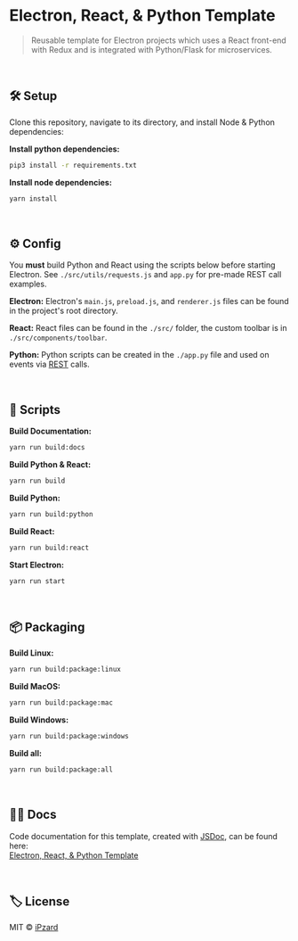 # Electron, React, & Python Template
> Reusable template for Electron projects which uses a React front-end with Redux and is integrated with Python/Flask for microservices.

<br>

## 🛠️ Setup
Clone this repository, navigate to its directory, and install Node & Python dependencies:

**Install python dependencies:**
```bash
pip3 install -r requirements.txt
```

**Install node dependencies:**
```bash
yarn install
```

<br>

## ⚙️ Config

You **must** build Python and React using the scripts below before starting Electron. See `./src/utils/requests.js` and `app.py` for pre-made REST call examples.

**Electron:** Electron's `main.js`, `preload.js`, and `renderer.js` files can be found in the project's root directory.

**React:** React files can be found in the `./src/` folder, the custom toolbar is in `./src/components/toolbar`.

**Python:** Python scripts can be created in the `./app.py` file and used on events via [REST](https://developer.mozilla.org/en-US/docs/Glossary/REST) calls.

<br>

## 📜 Scripts

**Build Documentation:**
```bash
yarn run build:docs
```

**Build Python & React:**
```bash
yarn run build
```

**Build Python:**
```bash
yarn run build:python
```

**Build React:**
```bash
yarn run build:react
```

**Start Electron:**
```bash
yarn run start
```
<br>

## 📦 Packaging

**Build Linux:**
```bash
yarn run build:package:linux
```

**Build MacOS:**
```bash
yarn run build:package:mac
```

**Build Windows:**
```bash
yarn run build:package:windows
```

**Build all:**
```bash
yarn run build:package:all
```
<br>

## 🐱‍👓 Docs
Code documentation for this template, created with [JSDoc](https://github.com/jsdoc/jsdoc), can be found here:<br>
[Electron, React, & Python Template](https://ipzard.github.io/electron-react-python-template/)

<br>

## 🏷️ License
MIT © [iPzard](https://github.com/iPzard/electron-react-python-template/blob/master/LICENSE)